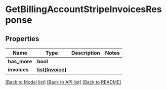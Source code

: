 # GetBillingAccountStripeInvoicesResponse

## Properties
Name | Type | Description | Notes
------------ | ------------- | ------------- | -------------
**has_more** | **bool** |  | 
**invoices** | [**list[Invoice]**](Invoice.md) |  | 

[[Back to Model list]](../README.md#documentation-for-models) [[Back to API list]](../README.md#documentation-for-api-endpoints) [[Back to README]](../README.md)


